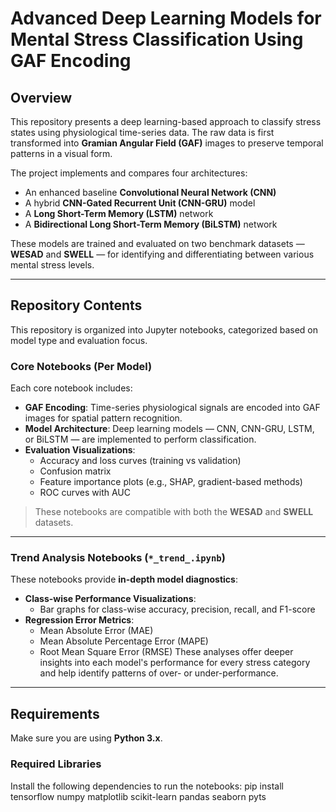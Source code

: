 # Advanced Deep Learning Models for Mental Stress Classification Using GAF Encoding

## Overview

This repository presents a deep learning-based approach to classify stress states using physiological time-series data. The raw data is first transformed into **Gramian Angular Field (GAF)** images to preserve temporal patterns in a visual form. 

The project implements and compares four architectures:
- An enhanced baseline **Convolutional Neural Network (CNN)**
- A hybrid **CNN-Gated Recurrent Unit (CNN-GRU)** model
- A **Long Short-Term Memory (LSTM)** network
- A **Bidirectional Long Short-Term Memory (BiLSTM)** network

These models are trained and evaluated on two benchmark datasets — **WESAD** and **SWELL** — for identifying and differentiating between various mental stress levels.

---

## Repository Contents

This repository is organized into Jupyter notebooks, categorized based on model type and evaluation focus.

### Core Notebooks (Per Model)

Each core notebook includes:

- **GAF Encoding**: Time-series physiological signals are encoded into GAF images for spatial pattern recognition.
- **Model Architecture**: Deep learning models — CNN, CNN-GRU, LSTM, or BiLSTM — are implemented to perform classification.
- **Evaluation Visualizations**:
  - Accuracy and loss curves (training vs validation)
  - Confusion matrix
  - Feature importance plots (e.g., SHAP, gradient-based methods)
  - ROC curves with AUC

> These notebooks are compatible with both the **WESAD** and **SWELL** datasets.

---

### Trend Analysis Notebooks (`*_trend_.ipynb`)

These notebooks provide **in-depth model diagnostics**:

- **Class-wise Performance Visualizations**:
  - Bar graphs for class-wise accuracy, precision, recall, and F1-score
- **Regression Error Metrics**:
  - Mean Absolute Error (MAE)
  - Mean Absolute Percentage Error (MAPE)
  - Root Mean Square Error (RMSE)
These analyses offer deeper insights into each model's performance for every stress category and help identify patterns of over- or under-performance.
---
## Requirements

Make sure you are using **Python 3.x**.

### Required Libraries

Install the following dependencies to run the notebooks:
pip install tensorflow numpy matplotlib scikit-learn pandas seaborn pyts


